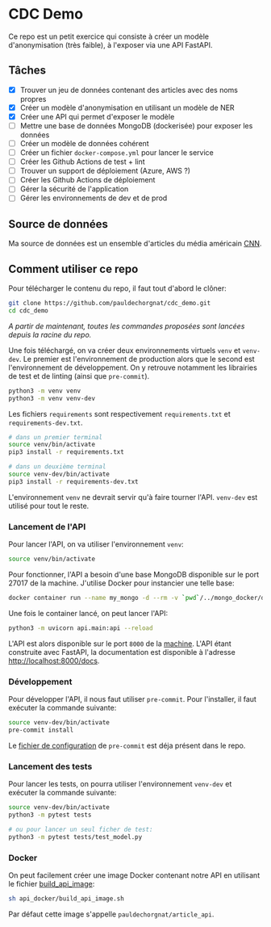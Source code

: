# CDC Demo

Ce repo est un petit exercice qui consiste à créer un modèle d'anonymisation (très faible), à l'exposer via une API FastAPI.

## Tâches

- [x] Trouver un jeu de données contenant des articles avec des noms propres
- [x] Créer un modèle d'anonymisation en utilisant un modèle de NER
- [x] Créer une API qui permet d'exposer le modèle
- [ ] Mettre une base de données MongoDB (dockerisée) pour exposer les données
- [ ] Créer un modèle de données cohérent
- [ ] Créer un fichier `docker-compose.yml` pour lancer le service
- [ ] Créer les Github Actions de test + lint
- [ ] Trouver un support de déploiement (Azure, AWS ?)
- [ ] Créer les Github Actions de déploiement
- [ ] Gérer la sécurité de l'application
- [ ] Gérer les environnements de dev et de prod

## Source de données

Ma source de données est un ensemble d'articles du média américain [CNN](https://www.kaggle.com/datasets/hadasu92/cnn-articles-after-basic-cleaning?resource=download).

## Comment utiliser ce repo

Pour télécharger le contenu du repo, il faut tout d'abord le clôner:

```sh
git clone https://github.com/pauldechorgnat/cdc_demo.git
cd cdc_demo
```

_A partir de maintenant, toutes les commandes proposées sont lancées depuis la racine du repo._

Une fois téléchargé, on va créer deux environnements virtuels `venv` et `venv-dev`. Le premier est l'environnement de production alors que le second est l'environnement de développement. On y retrouve notamment les librairies de test et de linting (ainsi que `pre-commit`).

```sh
python3 -m venv venv
python3 -m venv venv-dev
```

Les fichiers `requirements` sont respectivement `requirements.txt` et `requirements-dev.txt`.

```sh
# dans un premier terminal
source venv/bin/activate
pip3 install -r requirements.txt

# dans un deuxième terminal
source venv-dev/bin/activate
pip3 install -r requirements-dev.txt
```

L'environnement `venv` ne devrait servir qu'à faire tourner l'API. `venv-dev` est utilisé pour tout le reste.

### Lancement de l'API

Pour lancer l'API, on va utiliser l'environnement `venv`:

```sh
source venv/bin/activate
```

Pour fonctionner, l'API a besoin d'une base MongoDB disponible sur le port 27017 de la machine. J'utilise Docker pour instancier une telle base:

```sh
docker container run --name my_mongo -d --rm -v `pwd`/../mongo_docker/data:/data/db -p 27017:27017 mongo:latest
```

Une fois le container lancé, on peut lancer l'API:

```sh
python3 -m uvicorn api.main:api --reload
```

L'API est alors disponible sur le port `8000` de la [machine](http://localhost:8000). L'API étant construite avec FastAPI, la documentation est disponible à l'adresse [http://localhost:8000/docs](http://localhost:8000/docs).

### Développement

Pour développer l'API, il nous faut utiliser `pre-commit`. Pour l'installer, il faut exécuter la commande suivante:

```sh
source venv-dev/bin/activate
pre-commit install
```

Le [fichier de configuration](/.pre-commit-config.yaml) de `pre-commit` est déja présent dans le repo.

### Lancement des tests

Pour lancer les tests, on pourra utiliser l'environnement `venv-dev` et exécuter la commande suivante:

```sh
source venv-dev/bin/activate
python3 -m pytest tests

# ou pour lancer un seul ficher de test:
python3 -m pytest tests/test_model.py
```

### Docker

On peut facilement créer une image Docker contenant notre API en utilisant le fichier [build_api_image](/api_dockerl/build_api_image.sh):

```sh
sh api_docker/build_api_image.sh
```

Par défaut cette image s'appelle `pauldechorgnat/article_api`.
